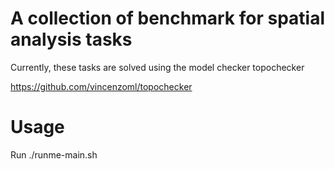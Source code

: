 A collection of benchmark for spatial analysis tasks
====================================================

Currently, these tasks are solved using the model checker topochecker

https://github.com/vincenzoml/topochecker

Usage
=====

Run ./runme-main.sh
